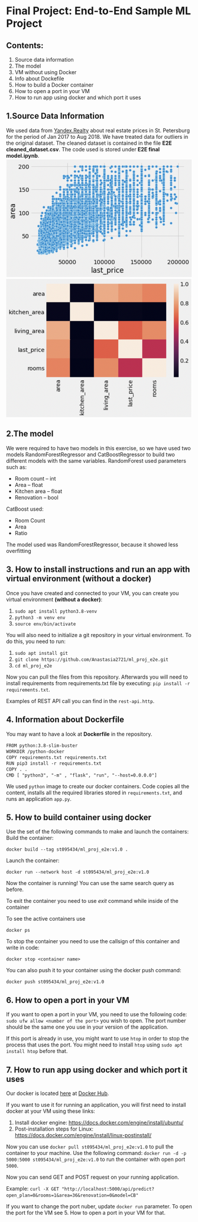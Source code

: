 # Final Project: End-to-End Sample ML Project 
## Contents:
1. Source data information
2. The model
3. VM without using Docker
4. Info about Dockefile
5. How to build a Docker container
6. How to open a port in your VM
7. How to run app using docker and which port it uses


## 1.Source Data Information
We used data from [Yandex.Realty](https://realty.yandex.ru) about real estate prices in St. Petersburg for the period of Jan 2017 to Aug 2018.
We have treated data for outliers in the original dataset. The cleaned dataset is contained in the file **E2E cleaned_dataset.csv**. The code used is stored under **E2E final model.ipynb**. 
![image1.png](materials/image1.png)
![image2.png](materials/image2.png)

## 2.The model
We were required to have two models in this exercise, so we have used two models RandomForestRegressor and CatBoostRegressor to build two different models with the same variables. 
RandomForest used parameters such as:

- Room count – int
- Area – float
- Kitchen area – float
- Renovation – bool

CatBoost used:
- Room Count
- Area
- Ratio

The model used was RandomForestRegressor, because it showed less overfitting   

## 3. How to install instructions and run an app with virtual environment (without a docker)

Once you have created and connected to your VM, you can create you virtual environment **(without a docker)**:
1. `sudo apt install python3.8-venv`
2. `python3 -m venv env`
3. `source env/bin/activate`

You will also need to initialize a git repository in your virtual environment. To do this, you need to run:
1. `sudo apt install git` 
2. `git clone https://github.com/Anastasia2721/ml_proj_e2e.git`
3. `cd ml_proj_e2e`

Now you can pull the files from this repository. Afterwards you will need to install requirements from requirements.txt file by executing: `pip install -r requirements.txt`.

Examples of REST API call you can find in the `rest-api.http`.

## 4. Information about Dockerfile

You may want to have a look at **Dockerfile** in the repository. 
```linux
FROM python:3.8-slim-buster
WORKDIR /python-docker
COPY requirements.txt requirements.txt
RUN pip3 install -r requirements.txt
COPY . .
CMD [ "python3", "-m" , "flask", "run", "--host=0.0.0.0"]
```
We used `python` image to create our docker containers. Code copies all the content, installs all the required libraries stored in `requirements.txt`, and runs an application `app.py`.

## 5. How to build container using docker
Use the set of the following commands to make and launch the containers:
Build the container:

    docker build --tag st095434/ml_proj_e2e:v1.0 .
    
Launch the container:

    docker run --network host -d st095434/ml_proj_e2e:v1.0
Now the container is running!
You can use the same search query as before.

To exit the container you need to use *exit* command while inside of the container

To see the active containers use

    docker ps
To stop the container you need to use the callsign of this container and write in code:

    docker stop <container name>
 You can also push it to your container using the docker push command:
 

    docker push st095434/ml_proj_e2e:v1.0

## 6. How to open a port in your VM
If you want to open a port in your VM, you need to use the following code: `sudo ufw allow <number of the port>` you wish to open. The port number should be the same one you use in your version of the application.

If this port is already in use, you might want to use `htop` in order to stop the process that uses the port. You might need to install `htop` using `sudo apt install htop` before that.

## 7. How to run app using docker and which port it uses
Our docker is located [here](https://hub.docker.com/r/st095434/ml_proj_e2e) at [Docker Hub](https://hub.docker.com/).

If you want to use it for running an application, you will first need to install docker at your VM using these links:
1. Install docker engine: https://docs.docker.com/engine/install/ubuntu/
2. Post-installation steps for Linux: https://docs.docker.com/engine/install/linux-postinstall/

Now you can use `docker pull st095434/ml_proj_e2e:v1.0` to pull the container to your machine. 
Use the following command: `docker run -d -p 5000:5000 st095434/ml_proj_e2e:v1.0` to run the container with open port `5000`. 

Now you can send GET and POST request on your running application.

Example: `curl -X GET "http://localhost:5000/api/predict?open_plan=0&rooms=1&area=36&renovation=0&model=CB"`

If you want to change the port nuber, update `docker run` parameter.
To open the port for the VM see 5. How to open a port in your VM for that.